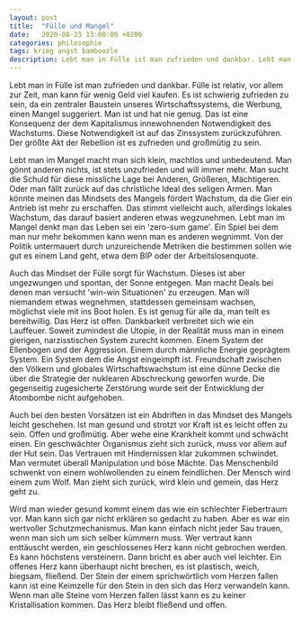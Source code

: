 ```yaml
---
layout: post
title:  "Fülle und Mangel"
date:   2020-08-23 13:00:00 +0200
categories: philosophie
tags: krieg angst bamboozle
description: Lebt man in Fülle ist man zufrieden und dankbar. Lebt man im Mangel macht man sich klein, machtlos und unbedeutend. Man gönnt anderen nichts, ist stets unzufrieden und will immer mehr.
---
```


Lebt man in Fülle ist man zufrieden und dankbar. Fülle ist relativ, vor allem zur Zeit, man kann für wenig Geld viel kaufen. Es ist schwierig zufrieden zu sein, da ein zentraler Baustein unseres Wirtschaftssystems, die Werbung, einen Mangel suggeriert. Man ist und hat nie genug. Das ist eine Konsequenz der dem Kapitalismus innewohnenden Notwendigkeit des Wachstums. Diese Notwendigkeit ist auf das Zinssystem zurückzuführen. Der größte Akt der Rebellion ist es zufrieden und großmütig zu sein.

Lebt man im Mangel macht man sich klein, machtlos und unbedeutend. Man gönnt anderen nichts, ist stets unzufrieden und will immer mehr. Man sucht die Schuld für diese missliche Lage bei Anderen, Größeren, Mächtigeren. Oder man fällt zurück auf das christliche Ideal des seligen Armen. Man könnte meinen das Mindsets des Mangels fördert Wachstum, da die Gier ein Antrieb ist mehr zu erschaffen. Das stimmt vielleicht auch, allerdings lokales Wachstum, das darauf basiert anderen etwas wegzunehmen. Lebt man im Mangel denkt man das Leben sei ein 'zero-sum game'. Ein Spiel bei dem man nur mehr bekommen kann wenn man es anderen wegnimmt. Von der Politik untermauert durch unzureichende Metriken die bestimmen sollen wie gut es einem Land geht, etwa dem BIP oder der Arbeitslosenquote.

Auch das Mindset der Fülle sorgt für Wachstum. Dieses ist aber ungezwungen und spontan, der Sonne entgegen. Man macht Deals bei denen man versucht 'win-win Situationen' zu erzeugen. Man will niemandem etwas wegnehmen, stattdessen gemeinsam wachsen, möglichst viele mit ins Boot holen. Es ist genug für alle da, man teilt es bereitwillig. Das Herz ist offen. Dankbarkeit verbreitet sich wie ein Lauffeuer. Soweit zumindest die Utopie, in der Realität muss man in einem gierigen, narzisstischen System zurecht kommen. Einem System der Ellenbogen und der Aggression. Einem durch männliche Energie geprägtem System. Ein System dem die Angst eingeimpft ist. Freundschaft zwischen den Völkern und globales Wirtschaftswachstum ist eine dünne Decke die über die Strategie der nuklearen Abschreckung geworfen wurde. Die gegenseitig zugesicherte Zerstörung wurde seit der Entwicklung der Atombombe nicht aufgehoben.

Auch bei den besten Vorsätzen ist ein Abdriften in das Mindset des Mangels leicht geschehen. Ist man gesund und strotzt vor Kraft ist es leicht offen zu sein. Offen und großmütig. Aber wehe eine Krankheit kommt und schwächt einen. Ein geschwächter Organismus zieht sich zurück, muss vor allem auf der Hut sein. Das Vertrauen mit Hindernissen klar zukommen schwindet. Man vermutet überall Manipulation und böse Mächte. Das Menschenbild schwenkt von einem wohlwollenden zu einem feindlichen. Der Mensch wird einem zum Wolf. Man zieht sich zurück, wird klein und gemein, das Herz geht zu.

Wird man wieder gesund kommt einem das wie ein schlechter Fiebertraum vor. Man kann sich gar nicht erklären so gedacht zu haben. Aber es war ein wertvoller Schutzmechanismus. Man kann einfach nicht jeder Sau trauen, wenn man sich um sich selber kümmern muss. Wer vertraut kann enttäuscht werden, ein geschlossenes Herz kann nicht gebrochen werden. Es kann höchstens versteinern. Dann bricht es aber auch viel leichter. Ein offenes Herz kann überhaupt nicht brechen, es ist plastisch, weich, biegsam, fließend. Der Stein der einem sprichwörtlich vom Herzen fallen kann ist eine Keimzelle für den Stein in den sich das Herz verwandeln kann. Wenn man alle Steine vom Herzen fallen lässt kann es zu keiner Kristallisation kommen. Das Herz bleibt fließend und offen. 











